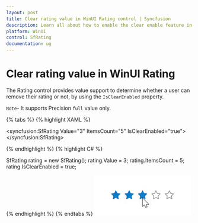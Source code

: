 ```yaml
---
layout: post
title: Clear rating value in WinUI Rating control | Syncfusion
description: Learn all about how to enable the clear enable feature in the Rating control the user can remove their rating or not.
platform: WinUI
control: SfRating
documentation: ug
---
```


# Clear rating value in WinUI Rating

The Rating control provides value support to determine whether a user can remove their rating or not, by using the `IsClearEnabled` property.

`Note`- It supports Precision `full` value only.

{% tabs %}
{% highlight XAML %}

<syncfusion:SfRating Value="3"
     ItemsCount="5" IsClearEnabled="true">
</syncfusion:SfRating>

{% endhighlight %}
{% highlight C# %}

SfRating rating = new SfRating();
rating.Value = 3;
rating.ItemsCount = 5;
rating.IsClearEnabled = true;

{% endhighlight %}
{% endtabs %}
![Clear rating value in WinUI Rating control](Rating_images/winui_rating_isclearenabled.gif)
